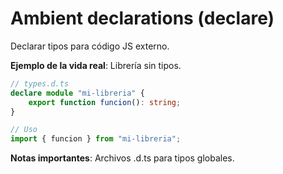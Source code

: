 # Ambient declarations (declare)

Declarar tipos para código JS externo.

**Ejemplo de la vida real**: Librería sin tipos.

```typescript
// types.d.ts
declare module "mi-libreria" {
    export function funcion(): string;
}

// Uso
import { funcion } from "mi-libreria";
```

**Notas importantes**: Archivos .d.ts para tipos globales.